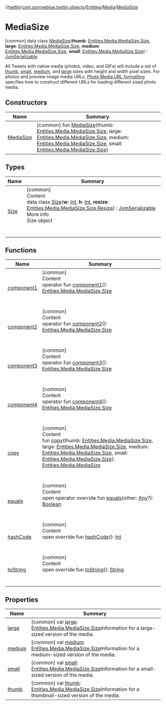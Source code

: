 //[twitlin](../../../../index.md)/[com.sorrowblue.twitlin.objects](../../../index.md)/[Entities](../../index.md)/[Media](../index.md)/[MediaSize](index.md)



# MediaSize  
 [common] data class [MediaSize](index.md)(**thumb**: [Entities.Media.MediaSize.Size](-size/index.md), **large**: [Entities.Media.MediaSize.Size](-size/index.md), **medium**: [Entities.Media.MediaSize.Size](-size/index.md), **small**: [Entities.Media.MediaSize.Size](-size/index.md)) : [JvmSerializable](../../../../com.sorrowblue.twitlin.annotation/-jvm-serializable/index.md)

All Tweets with native media (photos, video, and GIFs) will include a set of [thumb](thumb.md), [small](small.md), [medium](medium.md), and [large](large.md) sizes with height and width pixel sizes. For photos and preview image media URLs, [Photo Media URL formatting](https://developer.twitter.com/en/docs/tweets/data-dictionary/overview/entities-object#photo_format) specifies how to construct different URLs for loading different sized photo media.

   


## Constructors  
  
|  Name|  Summary| 
|---|---|
| <a name="com.sorrowblue.twitlin.objects/Entities.Media.MediaSize/MediaSize/#com.sorrowblue.twitlin.objects.Entities.Media.MediaSize.Size#com.sorrowblue.twitlin.objects.Entities.Media.MediaSize.Size#com.sorrowblue.twitlin.objects.Entities.Media.MediaSize.Size#com.sorrowblue.twitlin.objects.Entities.Media.MediaSize.Size/PointingToDeclaration/"></a>[MediaSize](-media-size.md)| <a name="com.sorrowblue.twitlin.objects/Entities.Media.MediaSize/MediaSize/#com.sorrowblue.twitlin.objects.Entities.Media.MediaSize.Size#com.sorrowblue.twitlin.objects.Entities.Media.MediaSize.Size#com.sorrowblue.twitlin.objects.Entities.Media.MediaSize.Size#com.sorrowblue.twitlin.objects.Entities.Media.MediaSize.Size/PointingToDeclaration/"></a> [common] fun [MediaSize](-media-size.md)(thumb: [Entities.Media.MediaSize.Size](-size/index.md), large: [Entities.Media.MediaSize.Size](-size/index.md), medium: [Entities.Media.MediaSize.Size](-size/index.md), small: [Entities.Media.MediaSize.Size](-size/index.md))   <br>


## Types  
  
|  Name|  Summary| 
|---|---|
| <a name="com.sorrowblue.twitlin.objects/Entities.Media.MediaSize.Size///PointingToDeclaration/"></a>[Size](-size/index.md)| <a name="com.sorrowblue.twitlin.objects/Entities.Media.MediaSize.Size///PointingToDeclaration/"></a>[common]  <br>Content  <br>data class [Size](-size/index.md)(**w**: [Int](https://kotlinlang.org/api/latest/jvm/stdlib/kotlin/-int/index.html), **h**: [Int](https://kotlinlang.org/api/latest/jvm/stdlib/kotlin/-int/index.html), **resize**: [Entities.Media.MediaSize.Size.Resize](-size/-resize/index.md)) : [JvmSerializable](../../../../com.sorrowblue.twitlin.annotation/-jvm-serializable/index.md)  <br>More info  <br>Size object  <br><br><br>


## Functions  
  
|  Name|  Summary| 
|---|---|
| <a name="com.sorrowblue.twitlin.objects/Entities.Media.MediaSize/component1/#/PointingToDeclaration/"></a>[component1](component1.md)| <a name="com.sorrowblue.twitlin.objects/Entities.Media.MediaSize/component1/#/PointingToDeclaration/"></a>[common]  <br>Content  <br>operator fun [component1](component1.md)(): [Entities.Media.MediaSize.Size](-size/index.md)  <br><br><br>
| <a name="com.sorrowblue.twitlin.objects/Entities.Media.MediaSize/component2/#/PointingToDeclaration/"></a>[component2](component2.md)| <a name="com.sorrowblue.twitlin.objects/Entities.Media.MediaSize/component2/#/PointingToDeclaration/"></a>[common]  <br>Content  <br>operator fun [component2](component2.md)(): [Entities.Media.MediaSize.Size](-size/index.md)  <br><br><br>
| <a name="com.sorrowblue.twitlin.objects/Entities.Media.MediaSize/component3/#/PointingToDeclaration/"></a>[component3](component3.md)| <a name="com.sorrowblue.twitlin.objects/Entities.Media.MediaSize/component3/#/PointingToDeclaration/"></a>[common]  <br>Content  <br>operator fun [component3](component3.md)(): [Entities.Media.MediaSize.Size](-size/index.md)  <br><br><br>
| <a name="com.sorrowblue.twitlin.objects/Entities.Media.MediaSize/component4/#/PointingToDeclaration/"></a>[component4](component4.md)| <a name="com.sorrowblue.twitlin.objects/Entities.Media.MediaSize/component4/#/PointingToDeclaration/"></a>[common]  <br>Content  <br>operator fun [component4](component4.md)(): [Entities.Media.MediaSize.Size](-size/index.md)  <br><br><br>
| <a name="com.sorrowblue.twitlin.objects/Entities.Media.MediaSize/copy/#com.sorrowblue.twitlin.objects.Entities.Media.MediaSize.Size#com.sorrowblue.twitlin.objects.Entities.Media.MediaSize.Size#com.sorrowblue.twitlin.objects.Entities.Media.MediaSize.Size#com.sorrowblue.twitlin.objects.Entities.Media.MediaSize.Size/PointingToDeclaration/"></a>[copy](copy.md)| <a name="com.sorrowblue.twitlin.objects/Entities.Media.MediaSize/copy/#com.sorrowblue.twitlin.objects.Entities.Media.MediaSize.Size#com.sorrowblue.twitlin.objects.Entities.Media.MediaSize.Size#com.sorrowblue.twitlin.objects.Entities.Media.MediaSize.Size#com.sorrowblue.twitlin.objects.Entities.Media.MediaSize.Size/PointingToDeclaration/"></a>[common]  <br>Content  <br>fun [copy](copy.md)(thumb: [Entities.Media.MediaSize.Size](-size/index.md), large: [Entities.Media.MediaSize.Size](-size/index.md), medium: [Entities.Media.MediaSize.Size](-size/index.md), small: [Entities.Media.MediaSize.Size](-size/index.md)): [Entities.Media.MediaSize](index.md)  <br><br><br>
| <a name="kotlin/Any/equals/#kotlin.Any?/PointingToDeclaration/"></a>[equals](../../../../com.sorrowblue.twitlin.v2.users/-users-api/-expansion/-companion/index.md#%5Bkotlin%2FAny%2Fequals%2F%23kotlin.Any%3F%2FPointingToDeclaration%2F%5D%2FFunctions%2F1930806739)| <a name="kotlin/Any/equals/#kotlin.Any?/PointingToDeclaration/"></a>[common]  <br>Content  <br>open operator override fun [equals](../../../../com.sorrowblue.twitlin.v2.users/-users-api/-expansion/-companion/index.md#%5Bkotlin%2FAny%2Fequals%2F%23kotlin.Any%3F%2FPointingToDeclaration%2F%5D%2FFunctions%2F1930806739)(other: [Any](https://kotlinlang.org/api/latest/jvm/stdlib/kotlin/-any/index.html)?): [Boolean](https://kotlinlang.org/api/latest/jvm/stdlib/kotlin/-boolean/index.html)  <br><br><br>
| <a name="kotlin/Any/hashCode/#/PointingToDeclaration/"></a>[hashCode](../../../../com.sorrowblue.twitlin.v2.users/-users-api/-expansion/-companion/index.md#%5Bkotlin%2FAny%2FhashCode%2F%23%2FPointingToDeclaration%2F%5D%2FFunctions%2F1930806739)| <a name="kotlin/Any/hashCode/#/PointingToDeclaration/"></a>[common]  <br>Content  <br>open override fun [hashCode](../../../../com.sorrowblue.twitlin.v2.users/-users-api/-expansion/-companion/index.md#%5Bkotlin%2FAny%2FhashCode%2F%23%2FPointingToDeclaration%2F%5D%2FFunctions%2F1930806739)(): [Int](https://kotlinlang.org/api/latest/jvm/stdlib/kotlin/-int/index.html)  <br><br><br>
| <a name="kotlin/Any/toString/#/PointingToDeclaration/"></a>[toString](../../../../com.sorrowblue.twitlin.v2.users/-users-api/-expansion/-companion/index.md#%5Bkotlin%2FAny%2FtoString%2F%23%2FPointingToDeclaration%2F%5D%2FFunctions%2F1930806739)| <a name="kotlin/Any/toString/#/PointingToDeclaration/"></a>[common]  <br>Content  <br>open override fun [toString](../../../../com.sorrowblue.twitlin.v2.users/-users-api/-expansion/-companion/index.md#%5Bkotlin%2FAny%2FtoString%2F%23%2FPointingToDeclaration%2F%5D%2FFunctions%2F1930806739)(): [String](https://kotlinlang.org/api/latest/jvm/stdlib/kotlin/-string/index.html)  <br><br><br>


## Properties  
  
|  Name|  Summary| 
|---|---|
| <a name="com.sorrowblue.twitlin.objects/Entities.Media.MediaSize/large/#/PointingToDeclaration/"></a>[large](large.md)| <a name="com.sorrowblue.twitlin.objects/Entities.Media.MediaSize/large/#/PointingToDeclaration/"></a> [common] val [large](large.md): [Entities.Media.MediaSize.Size](-size/index.md)Information for a large-sized version of the media.   <br>
| <a name="com.sorrowblue.twitlin.objects/Entities.Media.MediaSize/medium/#/PointingToDeclaration/"></a>[medium](medium.md)| <a name="com.sorrowblue.twitlin.objects/Entities.Media.MediaSize/medium/#/PointingToDeclaration/"></a> [common] val [medium](medium.md): [Entities.Media.MediaSize.Size](-size/index.md)Information for a medium-sized version of the media.   <br>
| <a name="com.sorrowblue.twitlin.objects/Entities.Media.MediaSize/small/#/PointingToDeclaration/"></a>[small](small.md)| <a name="com.sorrowblue.twitlin.objects/Entities.Media.MediaSize/small/#/PointingToDeclaration/"></a> [common] val [small](small.md): [Entities.Media.MediaSize.Size](-size/index.md)Information for a small-sized version of the media.   <br>
| <a name="com.sorrowblue.twitlin.objects/Entities.Media.MediaSize/thumb/#/PointingToDeclaration/"></a>[thumb](thumb.md)| <a name="com.sorrowblue.twitlin.objects/Entities.Media.MediaSize/thumb/#/PointingToDeclaration/"></a> [common] val [thumb](thumb.md): [Entities.Media.MediaSize.Size](-size/index.md)Information for a thumbnail-sized version of the media.   <br>

